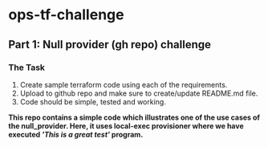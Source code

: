 # ops-tf-challenge
## Part 1: Null provider (gh repo) challenge

### The Task

1. Create sample terraform code using each of the requirements.
2. Upload to github repo and make sure to create/update README.md file.
3. Code should be simple, tested and working.

**This repo contains a simple code which illustrates one of the use cases of the null_provider. Here, it uses local-exec provisioner where we have executed _'This is a great test'_ program.**